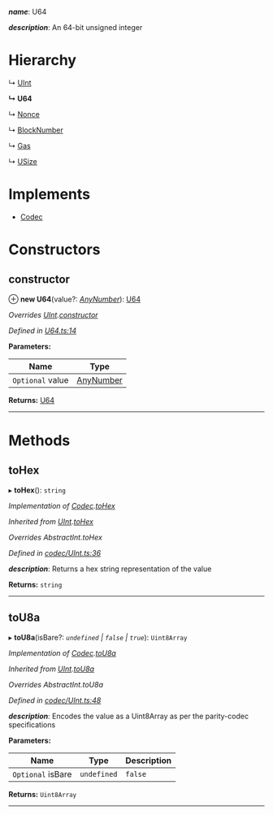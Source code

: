 

*__name__*: U64

*__description__*: An 64-bit unsigned integer

# Hierarchy

↳  [UInt](_codec_uint_.uint.md)

**↳ U64**

↳  [Nonce](_nonce_.nonce.md)

↳  [BlockNumber](_blocknumber_.blocknumber.md)

↳  [Gas](_gas_.gas.md)

↳  [USize](_usize_.usize.md)

# Implements

* [Codec](../interfaces/_types_.codec.md)

# Constructors

<a id="constructor"></a>

##  constructor

⊕ **new U64**(value?: *[AnyNumber](../modules/_types_.md#anynumber)*): [U64](_u64_.u64.md)

*Overrides [UInt](_codec_uint_.uint.md).[constructor](_codec_uint_.uint.md#constructor)*

*Defined in [U64.ts:14](https://github.com/polkadot-js/api/blob/bfe5661/packages/types/src/U64.ts#L14)*

**Parameters:**

| Name | Type |
| ------ | ------ |
| `Optional` value | [AnyNumber](../modules/_types_.md#anynumber) |

**Returns:** [U64](_u64_.u64.md)

___

# Methods

<a id="tohex"></a>

##  toHex

▸ **toHex**(): `string`

*Implementation of [Codec](../interfaces/_types_.codec.md).[toHex](../interfaces/_types_.codec.md#tohex)*

*Inherited from [UInt](_codec_uint_.uint.md).[toHex](_codec_uint_.uint.md#tohex)*

*Overrides AbstractInt.toHex*

*Defined in [codec/UInt.ts:36](https://github.com/polkadot-js/api/blob/bfe5661/packages/types/src/codec/UInt.ts#L36)*

*__description__*: Returns a hex string representation of the value

**Returns:** `string`

___
<a id="tou8a"></a>

##  toU8a

▸ **toU8a**(isBare?: *`undefined` | `false` | `true`*): `Uint8Array`

*Implementation of [Codec](../interfaces/_types_.codec.md).[toU8a](../interfaces/_types_.codec.md#tou8a)*

*Inherited from [UInt](_codec_uint_.uint.md).[toU8a](_codec_uint_.uint.md#tou8a)*

*Overrides AbstractInt.toU8a*

*Defined in [codec/UInt.ts:48](https://github.com/polkadot-js/api/blob/bfe5661/packages/types/src/codec/UInt.ts#L48)*

*__description__*: Encodes the value as a Uint8Array as per the parity-codec specifications

**Parameters:**

| Name | Type | Description |
| ------ | ------ | ------ |
| `Optional` isBare | `undefined` | `false` | `true` |  true when the value has none of the type-specific prefixes (internal) |

**Returns:** `Uint8Array`

___

